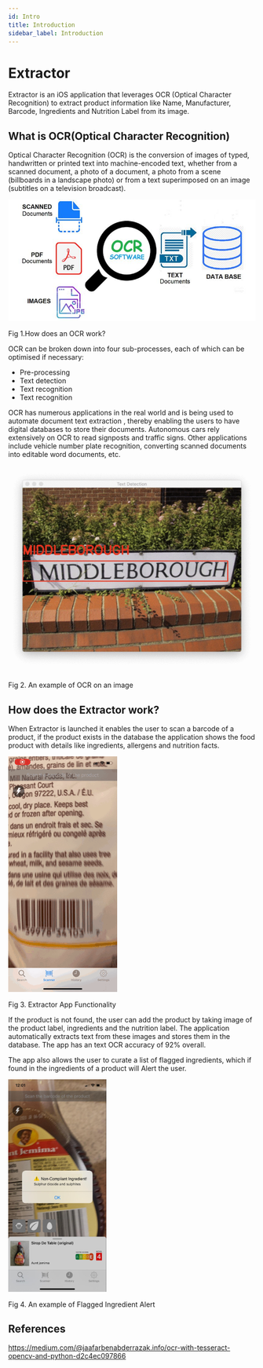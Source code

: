 ```yaml
---
id: Intro
title: Introduction
sidebar_label: Introduction
---
```

# Extractor
Extractor is an iOS application that leverages OCR (Optical Character Recognition) to extract product information like Name, Manufacturer, Barcode, Ingredients and Nutrition Label from its image.

## What is OCR(Optical Character Recognition)
Optical Character Recognition (OCR) is the conversion of images of typed, handwritten or printed text into machine-encoded text, whether from a scanned document, a photo of a document, a photo from a scene (billboards in a landscape photo) or from a text superimposed on an image (subtitles on a television broadcast).

<div style={{textAlign:'center'}}>
    <img src="/img/image1.jpg"/>
</div>

Fig 1.How does an OCR work?


OCR can be broken down into four sub-processes, each of which can be optimised if necessary:
  - Pre-processing
  - Text detection
  - Text recognition
  - Text recognition

OCR has numerous applications in the real world and is being used to automate document text extraction , thereby enabling the users to have digital databases to store their documents. Autonomous cars rely extensively on OCR to read signposts and traffic signs. Other applications include vehicle number plate recognition, converting scanned documents into editable word documents, etc.

<div style={{textAlign:'center'}}>
    <img src="/img/image_2.gif"/>
</div>

Fig 2.  An example of OCR on an image


## How does the Extractor work?

When Extractor is launched it enables the user to scan a barcode of a product, if the product exists in the database the application shows the food product with details like ingredients, allergens and nutrition facts.


<div style={{textAlign:'center'}}>
    <img src="/img/image_3.gif"/>
</div>

Fig 3. Extractor App Functionality

If the product is not found, the user can add the product by taking image of the product label, ingredients and the nutrition label. The application automatically extracts text from these images and stores them in the database.
The app has an text OCR accuracy of 92% overall.

The app also allows the user to curate a list of flagged ingredients, which if found in the ingredients of a product will Alert the user.

<div style={{textAlign:'center'}}>
    <img src="/img/image_4.jpg" width="200" />
</div>

 Fig 4. An example of Flagged Ingredient Alert

## References
https://medium.com/@jaafarbenabderrazak.info/ocr-with-tesseract-opencv-and-python-d2c4ec097866
